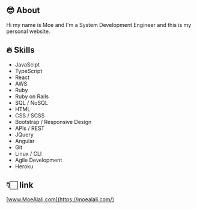 ## 😎 About

Hi my name is Moe and I'm a System Development Engineer and this is my personal website.

## 🔥 Skills

- JavaScipt
- TypeScript
- React
- AWS
- Ruby
- Ruby on Rails
- SQL / NoSQL
- HTML
- CSS / SCSS
- Bootstrap / Responsive Design
- APIs / REST
- JQuery
- Angular
- Git
- Linux / CLI
- Agile Development
- Heroku

## 👇🏻 link

[www.MoeAlali.com](https://moealali.com/)
